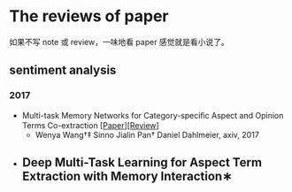 # The reviews of paper

如果不写 note 或 review，一味地看 paper 感觉就是看小说了。

## sentiment analysis

### 2017

- Multi-task Memory Networks for Category-speciﬁc Aspect and Opinion Terms Co-extraction [[Paper]()][[Review](https://www.baidu.com)]
    - Wenya Wang†‡ Sinno Jialin Pan† Daniel Dahlmeier, axiv, 2017
- Deep Multi-Task Learning for Aspect Term Extraction with Memory Interaction∗
    - 